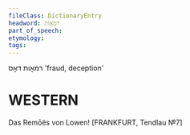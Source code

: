 ```yaml
---
fileClass: DictionaryEntry
headword: רמאָות
part_of_speech: 
etymology: 
tags: 
---
```

רמאָות
דאָס
'fraud, deception'

WESTERN
========

Das Remōës von Lowen!
[FRANKFURT, Tendlau №7]